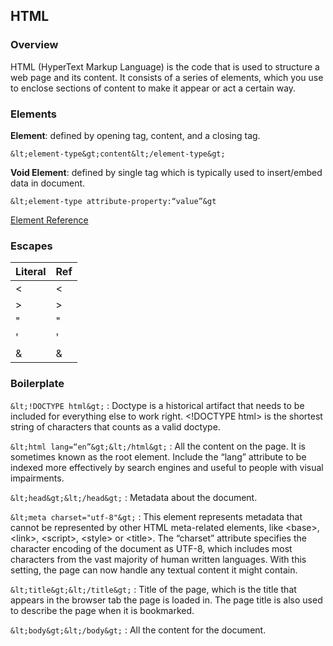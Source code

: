 ## HTML

### Overview

HTML (HyperText Markup Language) is the code that is used to structure a web page and its content. It consists of a series of elements, which you use to enclose sections of content to make it appear or act a certain way.

### Elements

**Element**: defined by opening tag, content, and a
closing tag.

`&lt;element-type&gt;content&lt;/element-type&gt;`

**Void Element**: defined by single tag which is typically used to insert/embed data in document.

`&lt;element-type attribute-property:“value”&gt`

[Element Reference](https://developer.mozilla.org/en-US/docs/Web/HTML/Attributes#attribute_list)

### Escapes

| Literal | Ref    |
| ------- | ------ |
| &lt;    | &lt;   |
| &gt;    | &gt;   |
| "       | &quot; |
| '       | &apos; |
| &       | &amp;  |

### Boilerplate

`&lt;!DOCTYPE html&gt;` : Doctype is a historical artifact that needs to be included for everything else to work right. &lt;!DOCTYPE html&gt; is the shortest string of characters that counts as a valid doctype.

`&lt;html lang=“en”&gt;&lt;/html&gt;` : All the content on the page. It is sometimes known as the root element. Include the “lang” attribute to be indexed more effectively by search engines and useful to people with visual impairments.

`&lt;head&gt;&lt;/head&gt;` : Metadata about the document.

`&lt;meta charset="utf-8"&gt;` : This element represents metadata that cannot be represented by other HTML meta-related elements, like &lt;base&gt;, &lt;link&gt;, &lt;script&gt;, &lt;style&gt; or &lt;title&gt;. The “charset” attribute specifies the character encoding of the document as UTF-8, which includes most characters from the vast majority of human written languages. With this setting, the page can now handle any textual content it might contain.

`&lt;title&gt;&lt;/title&gt;`
: Title of the page, which is the title that appears in the browser tab the page is loaded in. The page title is also used to describe the page when it is bookmarked.

`&lt;body&gt;&lt;/body&gt;` : All the content for the document.
